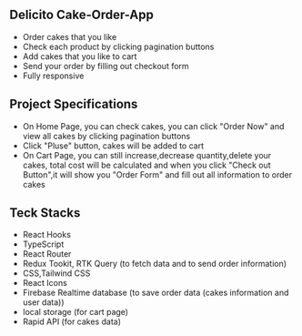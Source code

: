 ## Delicito Cake-Order-App

- Order cakes that you like
- Check each product by clicking pagination buttons
- Add cakes that you like to cart
- Send your order by filling out checkout form
- Fully responsive

## Project Specifications

- On Home Page, you can check cakes, you can click "Order Now" and view all cakes by clicking pagination buttons
- Click "Pluse" button, cakes will be added to cart
- On Cart Page, you can still increase,decrease quantity,delete your cakes, total cost will be calculated and when you click "Check out Button",it will show you "Order Form" and fill out all information to order cakes

## Teck Stacks

- React Hooks
- TypeScript
- React Router
- Redux Tookit, RTK Query (to fetch data and to send order information)
- CSS,Tailwind CSS
- React Icons
- Firebase Realtime database (to save order data (cakes information and user data))
- local storage (for cart page)
- Rapid API (for cakes data)
